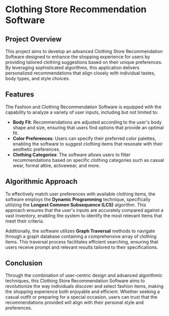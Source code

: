 # Clothing Store Recommendation Software

## Project Overview

This project aims to develop an advanced Clothing Store Recommendation Software designed to enhance the shopping experience for users by providing tailored clothing suggestions based on their unique preferences. By leveraging sophisticated algorithms, this application delivers personalized recommendations that align closely with individual tastes, body types, and style choices.

## Features

The Fashion and Clothing Recommendation Software is equipped with the capability to analyze a variety of user inputs, including but not limited to:

- **Body Fit**: Recommendations are adjusted according to the user's body shape and size, ensuring that users find options that provide an optimal fit.
- **Color Preferences**: Users can specify their preferred color palettes, enabling the software to suggest clothing items that resonate with their aesthetic preferences.
- **Clothing Categories**: The software allows users to filter recommendations based on specific clothing categories such as casual wear, formal attire, activewear, and more.

## Algorithmic Approach

To effectively match user preferences with available clothing items, the software employs the **Dynamic Programming** technique, specifically utilizing the **Longest Common Subsequence (LCS)** algorithm. This approach ensures that the user's inputs are accurately compared against a vast inventory, enabling the system to identify the most relevant items that meet their criteria.

Additionally, the software utilizes **Graph Traversal** methods to navigate through a graph database containing a comprehensive array of clothing items. This traversal process facilitates efficient searching, ensuring that users receive prompt and relevant results tailored to their specifications.

## Conclusion

Through the combination of user-centric design and advanced algorithmic techniques, this Clothing Store Recommendation Software aims to revolutionize the way individuals discover and select fashion items, making the shopping experience both enjoyable and efficient. Whether seeking a casual outfit or preparing for a special occasion, users can trust that the recommendations provided will align with their personal style and preferences.
